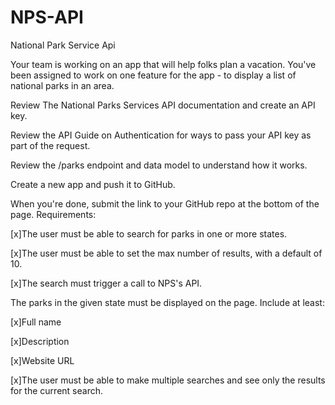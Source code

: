 # NPS-API
National Park Service Api

Your team is working on an app that will help folks plan a vacation. You've been assigned to work on one feature for the app - to display a list of national parks in an area.

Review The National Parks Services API documentation and create an API key.

Review the API Guide on Authentication for ways to pass your API key as part of the request.

Review the /parks endpoint and data model to understand how it works.

Create a new app and push it to GitHub.

When you're done, submit the link to your GitHub repo at the bottom of the page.
Requirements:

[x]The user must be able to search for parks in one or more states.

[x]The user must be able to set the max number of results, with a default of 10.

[x]The search must trigger a call to NPS's API.

The parks in the given state must be displayed on the page. Include at least:

[x]Full name

[x]Description

[x]Website URL

[x]The user must be able to make multiple searches and see only the results for the current search.

